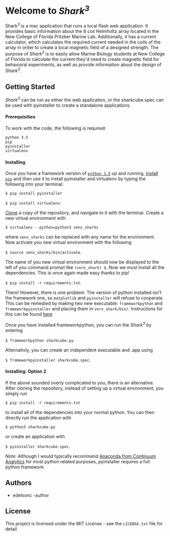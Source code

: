 <h1>Welcome to <i>Shark<sup>3</sup></i></h1>
<p>Shark<sup>3</sup> is a mac application that runs a local flask web application. It provides basic information about the 8 coil Helmholtz array located in the New College of Florida Pritzker Marine Lab. Additionally, it has a current calculator, which calculates the required current needed in the coils of the array in order to create a local magnetic field of a designed strength. The purpose of <i>Shark<sup>3</sup></i> is to easily allow Marine Biology students at New College of Florida to calculate the current they'd need to create magnetic field for behavioral experiments, as well as provide information about the design of <i>Shark<sup>3</sup></i>.</p>

<h2>Getting Started</h2>
<p><i>Shark<sup>3</sup></i> can be run as either the web application, or the sharkcube.spec can be used with pyinstaller to create a standalone applications.</p>

<h4>Prerequisities</h4>
<p>To work with the code, the following is required: 
<pre><code>python 3.5
pip
pyinstaller
virtualenv</code></pre> </p>

<h4>Installing</h4>
<p>Once you have a framework version of <a href=https://www.python.org/downloads/><code>python 3.5</code></a> up and running, <a href=https://pip.pypa.io/en/stable/installing/>install <code>pip</code></a> and then use it to install pyinstaller and virtualenv by typing the following into your terminal:</p> 

<p><code>$ pip install pyinstaller</code></p>
<p><code>$ pip install virtualenv</code>.</p>

<p><a href=https://help.github.com/articles/cloning-a-repository/>Clone</a> a copy of the repository, and navigate to it with the terminal. Create a new virtual environment with</p>

<p><code>$ virtualenv --python=python3 venv_sharks</code></p>

<p>where <code>venv_sharks</code> can be replaced with any name for the environment. Now activate you new virtual environment with the following</p>

<p><code>$ source venv_sharks/bin/activate</code>.</p>

<p>The name of you new virtual environment should now be displayed to the left of you command prompt like <code>(vern_shark) $</code>. Now we must install all the dependencies. This is once again made easy thanks to pip!</p>

<p><code>$ pip install -r requirements.txt</code>.</p>

<p>There! However, there is one problem. The version of python installed isn't the framework one, so <code>matplotlib</code> and <code>pyinstaller</code> will refuse to cooperate. This can be remedied by making two new executable: <code>frameworkpython</code> and <code>frameworkpyinstaller</code> and placing them in <code>verv_shark/bin/</code>. Instructions for this can be found <a href=http://matplotlib.org/faq/virtualenv_faq.html>here</a></p>

<p>Once you have installed frameworkpython, you can run the <i>Shark<sup>3</sup></i> by entering</p>

<p><code>$ frameworkpython sharkcube.py</code>.</p>

<p>Alternativly, you can create an independent executable and .app using</p>

<p><code>$ frameworkpyinstaller sharkcube.spec</code>.</p>

<h4>Installing: Option 2</h4>
<p>If the above sounded overly complicated to you, there is an alternative. After cloning the repository, instead of setting up a virtual environment, you simply run</p>

<p><code>$ pip install -r requirements.txt</code></p>

<p>to install all of the dependencies into your normal python. You can then directly run the application with</p>

<p><code>$ python3 sharkcube.py</code></p>

<p>or create an application with</p>

<p><code>$ pyinstaller sharkcube.spec</code>.</p>

<p><i>Note:</i> Although I would typically recommend <a href=https://www.continuum.io/why-anaconda>Anaconda from Continuum Analytics</a> for most python related purposes, pyinstaller requires a full python framework</p>
<h2>Authors</h2>
<p>
    <ul>
        <li>edelsonc -author</li>
    </ul>
</p>
<h2>License</h2>
<p>This project is licensed under the MIT License - see the <code>LICENSE.txt</code> file for detail</p>